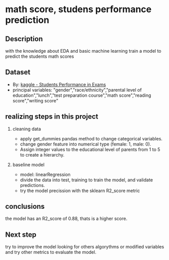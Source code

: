 # math score, studens performance prediction

## Description
with the knowledge about EDA and basic machine learning train a model to predict
the students math scores

## Dataset
- By: [kaggle - Students Performance in Exams](https://www.kaggle.com/datasets/spscientist/students-performance-in-exams)
- principal variables: "gender","race/ethnicity","parental level of education","lunch","test preparation course","math score","reading score","writing score"

## realizing steps in this project

1. cleaning data
    - apply get_dummies pandas method to change categorical variables.
    - change gender feature into numerical type (female: 1, male: 0).
    - Assign integer values to the educational level of parents from 1 to 5 to create a hierarchy.

2. baseline model
    - model: linearRegression
    - divide the data into test, training to train the model, and validate predictions.
    - try the model precission with the  sklearn R2_score metric

## conclusions

the model has an R2_score of 0.88, thats is a higher score.

## Next step
try to improve the model looking for others algorythms or modified variables and try other metrics to evaluate the model.

